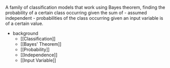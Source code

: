 A family of classification models that work using Bayes theorem, finding the probability of a certain class occurring given the sum of - assumed independent - probabilities of the class occurring given an input variable is of a certain value.

- background
	- [[Classification]]
	- [[Bayes' Theorem]]
	- [[Probability]]
	- [[Independence]]
	- [[Input Variable]]